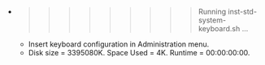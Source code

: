 * >>>>>>>>> Running inst-std-system-keyboard.sh ...
  * Insert keyboard configuration in Administration menu.
  * Disk size = 3395080K. Space Used = 4K. Runtime = 00:00:00:00.
